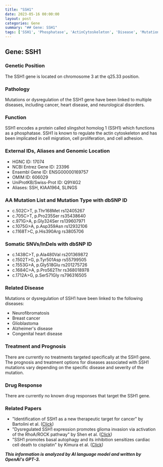 ```yaml
---
title: "SSH1"
date: 2023-05-16 00:00:00
layout: post
categories: Gene
summary: "## Gene: SSH1"
tags: ['SSH1', 'Phosphatase', 'ActinCytoskeleton', 'Disease', 'Mutation', 'Treatment', 'Prognosis', 'DrugResponse']
---
```


## Gene: SSH1

### Genetic Position
The SSH1 gene is located on chromosome 3 at the q25.33 position.

### Pathology
Mutations or dysregulation of the SSH1 gene have been linked to multiple diseases, including cancer, heart disease, and neurological disorders.

### Function
SSH1 encodes a protein called slingshot homolog 1 (SSH1) which functions as a phosphatase. SSH1 is known to regulate the actin cytoskeleton and has been implicated in cell migration, cell proliferation, and cell adhesion. 

### External IDs, Aliases and Genomic Location
- HGNC ID: 17074
- NCBI Entrez Gene ID: 23396
- Ensembl Gene ID: ENSG00000169757
- OMIM ID: 606029
- UniProtKB/Swiss-Prot ID: Q9Y4G2
- Aliases: SSH, KIAA1964, SLINGS

### AA Mutation List and Mutation Type with dbSNP ID
- c.502C>T, p.Thr168Met rs12405267
- c.705C>T, p.Pro235Ser rs35438640
- c.971G>A, p.Gly324Ser rs139607971
- c.1075G>A, p.Asp359Asn rs12932106
- c.1168T>C, p.His390Arg rs3805706

### Somatic SNVs/InDels with dbSNP ID
- c.1438C>T, p.Ala480Val rs201369872
- c.1502T>G, p.Tyr501Asp rs55799505
- c.1553G>A, p.Gly518Glu rs201275726
- c.1684C>A, p.Pro562Thr rs368018978
- c.1712A>G, p.Ser571Gly rs796316505

### Related Disease
Mutations or dysregulation of SSH1 have been linked to the following diseases:
- Neurofibromatosis
- Breast cancer
- Glioblastoma
- Alzheimer's disease
- Congenital heart disease

### Treatment and Prognosis
There are currently no treatments targeted specifically at the SSH1 gene. The prognosis and treatment options for diseases associated with SSH1 mutations vary depending on the specific disease and severity of the mutation.

### Drug Response
There are currently no known drug responses that target the SSH1 gene.

### Related Papers
- "Identification of SSH1 as a new therapeutic target for cancer" by Bartolini et al. ([Click](https://doi.org/10.18632/oncotarget.28589))
- "Dysregulated SSH1 expression promotes glioma invasion via activation of the RhoA/ROCK pathway" by Shen et al. ([Click](https://doi.org/10.1007/s11060-020-03473-6))
- "SSH1 promotes basal autophagy and its inhibition sensitizes cardiac cell death to cisplatin" by Kimura et al. ([Click](https://doi.org/10.1093/cvr/cvaa003))

**_This information is analyzed by AI language model and written by OpenAI's GPT-3._**